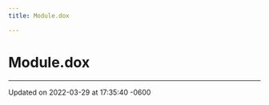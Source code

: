 ```yaml
---
title: Module.dox

---
```


# Module.dox








-------------------------------

Updated on 2022-03-29 at 17:35:40 -0600
